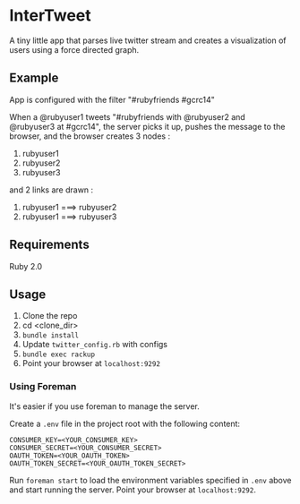 InterTweet
==========

A tiny little app that parses live twitter stream and creates a visualization of users using a force directed graph.

## Example

App is configured with the filter "#rubyfriends #gcrc14"

When a @rubyuser1 tweets "#rubyfriends with @rubyuser2 and @rubyuser3 at #gcrc14",
the server picks it up, pushes the message to the browser, and the browser creates 3 nodes :

1. rubyuser1
2. rubyuser2
3. rubyuser3

and 2 links are drawn :

1. rubyuser1 ===> rubyuser2
2. rubyuser1 ===> rubyuser3

## Requirements

Ruby 2.0

## Usage

1. Clone the repo
2. cd <clone_dir>
3. `bundle install`
4. Update `twitter_config.rb` with configs
5. `bundle exec rackup`
6. Point your browser at `localhost:9292`

### Using Foreman

It's easier if you use foreman to manage the server.

Create a `.env` file in the project root with the following content:

    CONSUMER_KEY=<YOUR_CONSUMER_KEY>
    CONSUMER_SECRET=<YOUR_CONSUMER_SECRET>
    OAUTH_TOKEN=<YOUR_OAUTH_TOKEN>
    OAUTH_TOKEN_SECRET=<YOUR_OAUTH_TOKEN_SECRET>

Run `foreman start` to load the environment variables specified in `.env` above and start running the server.
Point your browser at `localhost:9292`.
